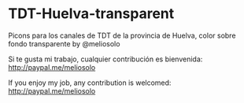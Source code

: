 # TDT-Huelva-transparent
Picons para los canales de TDT de la provincia de Huelva, color sobre fondo transparente by @meliosolo

Si te gusta mi trabajo, cualquier contribución es bienvenida: http://paypal.me/meliosolo

If you enjoy my job, any contribution is welcomed: http://paypal.me/meliosolo
